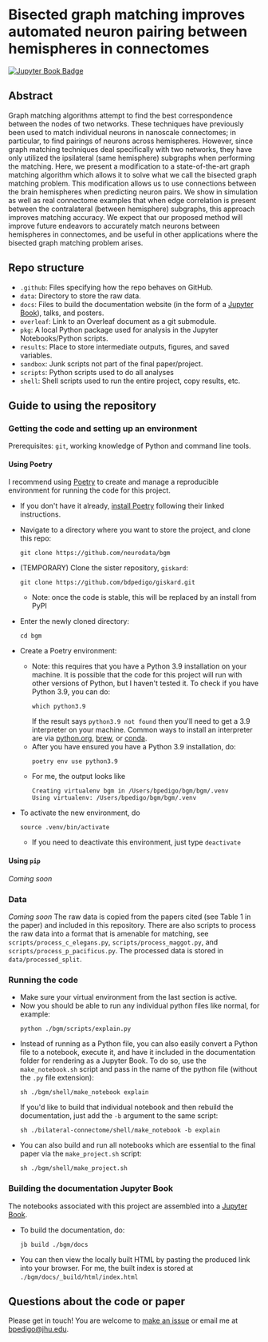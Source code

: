 # Bisected graph matching improves automated neuron pairing between hemispheres in connectomes

[![Jupyter Book Badge](https://jupyterbook.org/badge.svg)](http://docs.neurodata.io/bgm/)

## Abstract 
Graph matching algorithms attempt to find the best correspondence between the nodes of two networks. These techniques have previously been used to match individual neurons in nanoscale connectomes; in particular, to find pairings of neurons across hemispheres. However, since graph matching techniques deal specifically with two networks, they have only utilized the ipsilateral (same hemisphere) subgraphs when performing the matching. Here, we present a modification to a state-of-the-art graph matching algorithm which allows it to solve what we call the bisected graph matching problem. This modification allows us to use connections between the brain hemispheres when predicting neuron pairs. We show in simulation as well as real connectome examples that when edge correlation is present between the contralateral (between hemisphere) subgraphs, this approach improves matching accuracy. We expect that our proposed method will improve future endeavors to accurately match neurons between hemispheres in connectomes, and be useful in other applications where the bisected graph matching problem arises.
 
## Repo structure 
- ``.github``: Files specifying how the repo behaves on GitHub.
- ``data``: Directory to store the raw data. 
- ``docs``: Files to build the documentation website (in the form of a [Jupyter Book](https://jupyterbook.org/intro.html)), talks, and posters.
- ``overleaf``: Link to an Overleaf document as a git submodule.
- ``pkg``: A local Python package used for analysis in the Jupyter Notebooks/Python scripts.
- ``results``: Place to store intermediate outputs, figures, and saved variables. 
- ``sandbox``: Junk scripts not part of the final paper/project.
- ``scripts``: Python scripts used to do all analyses
- ``shell``: Shell scripts used to run the entire project, copy results, etc.

## Guide to using the repository
### Getting the code and setting up an environment
Prerequisites: `git`, working knowledge of Python and command line tools.

#### Using Poetry
I recommend using [Poetry](https://python-poetry.org/) to create and manage a 
reproducible environment for running the code for this project. 
- If you don't have it already, [install Poetry](https://python-poetry.org/docs/#installation) following their linked instructions.
- Navigate to a directory where you want to store the project, and clone this repo: 
   ```
   git clone https://github.com/neurodata/bgm
   ```
- (TEMPORARY) Clone the sister repository, `giskard`:
  ```
  git clone https://github.com/bdpedigo/giskard.git
  ```
  - Note: once the code is stable, this will be replaced by an install from PyPI
- Enter the newly cloned directory:
  ```
  cd bgm
  ```
- Create a Poetry environment:
  - Note: this requires that you have a Python 3.9 installation on your machine. It is
    possible that the code for this project will run with other versions of Python,
    but I haven't tested it. To check if you have Python 3.9, you can do: 
    ```
    which python3.9
    ```
    If the result says `python3.9 not found` then you'll need to get a 3.9 interpreter
    on your machine. Common ways to install an interpreter are via
    [python.org](https://www.python.org/downloads/), [brew](https://docs.brew.sh/Homebrew-and-Python), or 
    [conda](https://anaconda.org/anaconda/python).
  - After you have ensured you have a Python 3.9 installation, do:
    ```
    poetry env use python3.9
    ```
  - For me, the output looks like
     ```
    Creating virtualenv bgm in /Users/bpedigo/bgm/bgm/.venv
    Using virtualenv: /Users/bpedigo/bgm/bgm/.venv
    ```
  
- To activate the new environment, do 
  ```
  source .venv/bin/activate
  ```
  - If you need to deactivate this environment, just type `deactivate`

#### Using `pip`
*Coming soon*

### Data 
*Coming soon*
The raw data is copied from the papers cited (see Table 1 in the paper) and included
in this repository. There are also scripts to process the raw data into a format that
is amenable for matching, see `scripts/process_c_elegans.py`, 
`scripts/process_maggot.py`, and `scripts/process_p_pacificus.py`. The processed data
is stored in `data/processed_split`.

### Running the code
- Make sure your virtual environment from the last section is active.
- Now you should be able to run any individual python files like normal, for example: 
  ```
  python ./bgm/scripts/explain.py
  ```
- Instead of running as a Python file, you can also easily convert a Python file to a
  notebook, execute it, and have it included in the documentation folder for rendering
  as a Jupyter Book. To do so, use the `make_notebook.sh` script and pass in the name of 
  the python file (without the `.py` file extension):
  ```
  sh ./bgm/shell/make_notebook explain
  ```
  If you'd like to build that individual notebook and then rebuild the documentation,
  just add the `-b` argument to the same script:
  ```
  sh ./bilateral-connectome/shell/make_notebook -b explain
  ```
- You can also build and run all notebooks which are essential to the final paper via
  the `make_project.sh` script: 
  ```
  sh ./bgm/shell/make_project.sh
  ```

### Building the documentation Jupyter Book
The notebooks associated with this project are assembled into a
[Jupyter Book](https://jupyterbook.org/). 
- To build the documentation, do:
  ```
  jb build ./bgm/docs
  ```
- You can then view the locally built HTML by pasting the produced link into your
  browser. For me, the built index is stored at `./bgm/docs/_build/html/index.html`


## Questions about the code or paper 
Please get in touch! You are welcome to [make an issue](https://github.com/neurodata/bgm/issues/new)
or email me at [bpedigo@jhu.edu](mailto:bpedigo@jhu.edu).